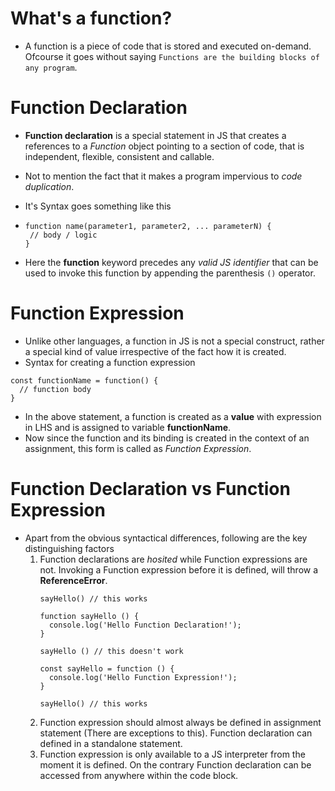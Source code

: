 # What's a function?
- A function is a piece of code that is stored and executed on-demand. Ofcourse it goes without saying `Functions are the building blocks of any program`.

# Function Declaration
- **Function declaration** is a special statement in JS that creates a references to a *Function* object pointing to a section of code, that is independent, flexible, consistent and callable.
- Not to mention the fact that it makes a program impervious to *code duplication*.
- It's Syntax goes something like this
- ```
  function name(parameter1, parameter2, ... parameterN) {
   // body / logic
  }
  ```

- Here the **function** keyword precedes any *valid JS identifier* that can be used to invoke this function by appending the parenthesis `()` operator.

# Function Expression
- Unlike other languages, a function in JS is not a special construct, rather a special kind of value irrespective of the fact how it is created.
- Syntax for creating a function expression
```
const functionName = function() {
  // function body
}
```
- In the above statement, a function is created as a **value** with expression in LHS and is assigned to variable **functionName**.
- Now since the function and its binding is created in the context of an assignment, this form is called as *_Function Expression_*.

# Function Declaration vs Function Expression
- Apart from the obvious syntactical differences, following are the key distinguishing factors
  1. Function declarations are *hosited* while Function expressions are not. Invoking a Function expression before it is defined, will throw a **ReferenceError**.
     ```
     sayHello() // this works
     
     function sayHello () {
       console.log('Hello Function Declaration!');
     }
     ```
     ```
     sayHello () // this doesn't work
     
     const sayHello = function () {
       console.log('Hello Function Expression!');
     }

     sayHello() // this works
     ```
  3. Function expression should almost always be defined in assignment statement (There are exceptions to this). Function declaration can defined in a standalone statement.
  4. Function expression is only available to a JS interpreter from the moment it is defined. On the contrary Function declaration can be accessed from anywhere within the code block.

